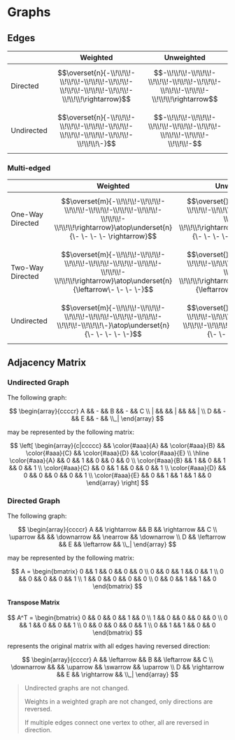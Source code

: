 # Graphs

## Edges

| | Weighted | Unweighted |
|--|--|--|
| Directed | $$\overset{n}{-\\!\\!\\!-\\!\\!\\!-\\!\\!\\!-\\!\\!\\!-\\!\\!\\!-\\!\\!\\!-\\!\\!\\!-\\!\\!\\!\rightarrow}$$ | $$-\\!\\!\\!-\\!\\!\\!-\\!\\!\\!-\\!\\!\\!-\\!\\!\\!-\\!\\!\\!-\\!\\!\\!-\\!\\!\\!\rightarrow$$ |
| Undirected | $$\overset{n}{-\\!\\!\\!-\\!\\!\\!-\\!\\!\\!-\\!\\!\\!-\\!\\!\\!-\\!\\!\\!-\\!\\!\\!-\\!\\!\\!\-}$$ | $$-\\!\\!\\!-\\!\\!\\!-\\!\\!\\!-\\!\\!\\!-\\!\\!\\!-\\!\\!\\!-\\!\\!\\!-\\!\\!\\!-$$ |

### Multi-edged

| | Weighted | Unweighted |
|--|--|--|
| One-Way Directed |  $$\overset{m}{-\\!\\!\\!-\\!\\!\\!-\\!\\!\\!-\\!\\!\\!-\\!\\!\\!-\\!\\!\\!-\\!\\!\\!-\\!\\!\\!\rightarrow}\atop\underset{n}{\- \- \- \- \rightarrow}$$ | $$\overset{}{-\\!\\!\\!-\\!\\!\\!-\\!\\!\\!-\\!\\!\\!-\\!\\!\\!-\\!\\!\\!-\\!\\!\\!-\\!\\!\\!\rightarrow}\atop\underset{}{\- \- \- \- \rightarrow}$$ |
| Two-Way Directed |  $$\overset{m}{-\\!\\!\\!-\\!\\!\\!-\\!\\!\\!-\\!\\!\\!-\\!\\!\\!-\\!\\!\\!-\\!\\!\\!-\\!\\!\\!\rightarrow}\atop\underset{n}{\leftarrow\- \- \- \-}$$ | $$\overset{}{-\\!\\!\\!-\\!\\!\\!-\\!\\!\\!-\\!\\!\\!-\\!\\!\\!-\\!\\!\\!-\\!\\!\\!-\\!\\!\\!\rightarrow}\atop\underset{}{\leftarrow\- \- \- \-}$$ |
| Undirected |  $$\overset{m}{-\\!\\!\\!-\\!\\!\\!-\\!\\!\\!-\\!\\!\\!-\\!\\!\\!-\\!\\!\\!-\\!\\!\\!-\\!\\!\\!\-}\atop\underset{n}{\- \- \- \- \-}$$ | $$\overset{}{-\\!\\!\\!-\\!\\!\\!-\\!\\!\\!-\\!\\!\\!-\\!\\!\\!-\\!\\!\\!-\\!\\!\\!-\\!\\!\\!-}\atop\underset{}{\- \- \- \- \-}$$ |

## Adjacency Matrix

### Undirected Graph

The following graph:

$$
\begin{array}{ccccr}
A && - && B && - && C
\\
| && && | && && |
\\
D && - && E && - && \\_|
\end{array}
$$

may be represented by the following matrix:

$$
\left[
\begin{array}{c|ccccc}
&& \color{#aaa}{A} && \color{#aaa}{B} && \color{#aaa}{C} && \color{#aaa}{D} && \color{#aaa}{E}
\\
\hline
\color{#aaa}{A} && 0 && 1 && 0 && 0 && 0
\\
\color{#aaa}{B} && 1 && 0 && 1 && 0 && 1
\\
\color{#aaa}{C} && 0 && 1 && 0 && 0 && 1
\\
\color{#aaa}{D} && 0 && 0 && 0 && 0 && 1
\\
\color{#aaa}{E} && 0 && 1 && 1 && 1 && 0
\end{array}
\right]
$$

### Directed Graph

The following graph:

$$
\begin{array}{ccccr}
A && \rightarrow && B && \rightarrow && C
\\
\uparrow && && \downarrow && \nearrow && \downarrow
\\
D && \leftarrow && E && \leftarrow && \\_|
\end{array}
$$

may be represented by the following matrix:

$$
A = \begin{bmatrix}
0 && 1 && 0 && 0 && 0
\\
0 && 0 && 1 && 0 && 1
\\
0 && 0 && 0 && 0 && 1
\\
1 && 0 && 0 && 0 && 0
\\
0 && 0 && 1 && 1 && 0
\end{bmatrix}
$$

#### Transpose Matrix

$$
A^T = \begin{bmatrix}
0 && 0 && 0 && 1 && 0
\\
1 && 0 && 0 && 0 && 0
\\
0 && 1 && 0 && 0 && 1
\\
0 && 0 && 0 && 0 && 1
\\
0 && 1 && 1 && 0 && 0
\end{bmatrix}
$$

represents the original matrix with all edges having reversed direction:

$$
\begin{array}{ccccr}
A && \leftarrow && B && \leftarrow && C
\\
\downarrow && && \uparrow && \swarrow && \uparrow
\\
D && \rightarrow && E && \rightarrow && \\_|
\end{array}
$$

> Undirected graphs are not changed.
> 
> Weights in a weighted graph are not changed, only directions are reversed.
>
> If multiple edges connect one vertex to other, all are reversed in direction.
